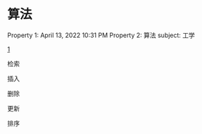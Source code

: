 # 算法

Property 1: April 13, 2022 10:31 PM
Property 2: 算法
subject: 工学

[1](笔记本/课程笔记/算法%20b49d8/1%2016753.md)

检索

插入

删除

更新

排序